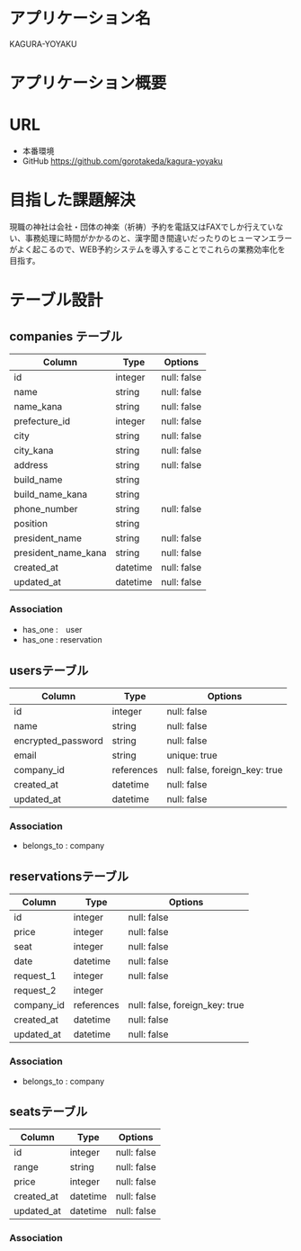 # アプリケーション名
 KAGURA-YOYAKU
# アプリケーション概要
 
# URL
- 本番環境 
- GitHub https://github.com/gorotakeda/kagura-yoyaku

# 目指した課題解決
 現職の神社は会社・団体の神楽（祈祷）予約を電話又はFAXでしか行えていない、事務処理に時間がかかるのと、漢字聞き間違いだったりのヒューマンエラーがよく起こるので、WEB予約システムを導入することでこれらの業務効率化を目指す。

# テーブル設計
## companies テーブル

| Column                | Type     | Options      |
|-----------------------|----------|--------------|
| id                    | integer  | null: false  |
| name                  | string   | null: false  |
| name_kana             | string   | null: false  |
| prefecture_id         | integer  | null: false  |
| city                  | string   | null: false  |
| city_kana             | string   | null: false  |
| address               | string   | null: false  |
| build_name            | string   |              |
| build_name_kana       | string   |              |
| phone_number          | string   | null: false  |
| position              | string   |              |
| president_name        | string   | null: false  |
| president_name_kana   | string   | null: false  |
| created_at            | datetime | null: false  |
| updated_at            | datetime | null: false  |

### Association

- has_one :　user
- has_one : reservation

## usersテーブル

| Column             | Type       | Options                        |
|--------------------|------------|--------------------------------|
| id                 | integer    | null: false                    |
| name               | string     | null: false                    |
| encrypted_password | string     | null: false                    |
| email              | string     | unique: true                   |
| company_id         | references | null: false, foreign_key: true |
| created_at         | datetime   | null: false                    |
| updated_at         | datetime   | null: false                    |

### Association

- belongs_to : company

## reservationsテーブル

| Column     | Type       | Options                        |
|------------|------------|--------------------------------|
| id         | integer    | null: false                    |
| price      | integer    | null: false                    |
| seat       | integer    | null: false                    |
| date       | datetime   | null: false                    |
| request_1  | integer    | null: false                    |
| request_2  | integer    |                                |
| company_id | references | null: false, foreign_key: true |
| created_at | datetime   | null: false                    |
| updated_at | datetime   | null: false                    |

### Association
- belongs_to : company


## seatsテーブル

|Column      |Type        |Options                         |
|------------|------------|--------------------------------|
| id         | integer    | null: false                    |
| range      | string     | null: false                    |
| price      | integer    | null: false                    | 
| created_at | datetime   | null: false                    |
| updated_at | datetime   | null: false                    |
### Association
